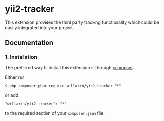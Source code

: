 yii2-tracker
=========

This extension provides the third party tracking functionality which could be easily integrated into your project.

## Documentation

### 1. Installation

The preferred way to install this extension is through [composer](http://getcomposer.org/download/).

Either run

```
$ php composer.phar require willarin/yii2-tracker "*"
```

or add

```
"willarin/yii2-tracker": "*"
```

to the required section of your `composer.json` file.